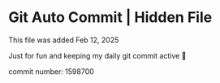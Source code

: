 # Git Auto Commit | Hidden File

This file was added Feb 12, 2025

Just for fun and keeping my daily git commit active 🤪

commit number: 1598700
